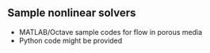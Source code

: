 ## Sample nonlinear solvers
- MATLAB/Octave sample codes for flow in porous media
- Python code might be provided
